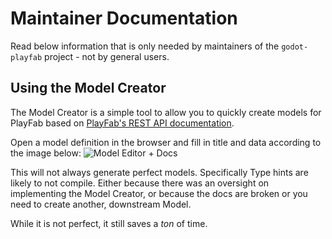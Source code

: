# Maintainer Documentation
Read below information that is only needed by maintainers of the `godot-playfab` project - not by general users.

## Using the Model Creator
The Model Creator is a simple tool to allow you to quickly create models for PlayFab based on [PlayFab's REST API documentation](https://docs.microsoft.com/en-us/rest/api/playfab/admin/?view=playfab-rest).

Open a model definition in the browser and fill in title and data according to the image below:
![Model Editor + Docs](images/model-editor-adn-docs.png)

This will not always generate perfect models. Specifically Type hints are likely to not compile. Either because there was an oversight on implementing the Model Creator, or because the docs are broken or you need to create another, downstream Model.

While it is not perfect, it still saves a *ton* of time.